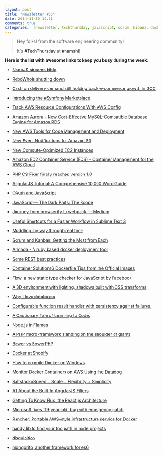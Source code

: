 ```yaml
---
layout: post
title: "Newsletter #65"
date: 2014-11-20 13:31
comments: true
categories:  [newsletter, techthursday, javascript, scrum, kibana, docker, php, react, hhvm, Symfony, css, database]
---
```


> Hey folks! from the software engineering community!
>
> It's [#TechThursday](/blog/categories/techthursday/) at [#namshi](http://twitter.com/techNamshi)!

**Here is the list with awesome links to keep you busy during the week:**

* [NodeJS streams bible](http://buff.ly/1p14eHf)

* [RoboWhois shutting down](http://buff.ly/1zyoctK)

* [Cash on delivery demand still holding back e-commerce growth in GCC](http://buff.ly/1qO3xfV)

<!-- more -->

* [Introducing the #Symfony Marketplace](http://buff.ly/1EOhGCg)

* [Track AWS Resource Configurations With AWS Config](http://buff.ly/1wtCHvD)

* [Amazon Aurora - New Cost-Effective MySQL-Compatible Database Engine for Amazon RDS](http://buff.ly/1BiehNL)

* [New AWS Tools for Code Management and Deployment](http://buff.ly/1xltUkG)

* [New Event Notifications for Amazon S3](http://buff.ly/1EH5iUw)

* [New Compute-Optimized EC2 Instances](http://buff.ly/1xlsLts)

* [Amazon EC2 Container Service (ECS) - Container Management for the AWS Cloud](http://buff.ly/1u6xETy)

* [PHP CS Fixer finally reaches version 1.0](http://buff.ly/1qFtHl3)

* [AngularJS Tutorial: A Comprehensive 10,000 Word Guide](http://www.airpair.com/angularjs/posts/angularjs-tutorial)

* [OAuth and JavaScript](http://alexbilbie.com/2014/11/oauth-and-javascript/)

* [JavaScript— The Dark Parts: The Scope](https://medium.com/@riadh/javascript-the-dark-parts-scope-6172c90bff11)

* [Journey from browserify to webpack — Medium](https://medium.com/@tomchentw/why-webpack-is-awesome-9691044b6b8e)

* [Useful Shortcuts for a Faster Workflow in Sublime Text 3](http://webdesign.tutsplus.com/tutorials/useful-shortcuts-for-a-faster-workflow-in-sublime-text-3--cms-22185)

* [Muddling my way through real time](https://remysharp.com/2014/11/10/muddling-my-way-through-real-time)

* [Scrum and Kanban: Getting the Most from Each](http://bit.ly/1vrGyP6)

* [Armada - A ruby based docker deployment tool](http://bit.ly/1zF0Hzs)

* [Some REST best practices](http://bit.ly/1qwgdxI)

* [Container Solutions6 Dockerfile Tips from the Official Images](http://bit.ly/1xrNL0C)

* [Flow, a new static type checker for JavaScript by Facebook](https://code.prod.facebook.com/posts/1505962329687926/flow-a-new-static-type-checker-for-javascript/)

* [A 3D environment with lighting, shadows built with CSS transforms](http://keithclark.co.uk/labs/css-fps/desktop/)

* [Why I love databases](https://medium.com/@jeeyoungk/why-i-love-databases-1d4cc433685f)

* [Configurable function result handler with persistency against failures.](https://github.com/derekdowling/stubborn)

* [A Cautionary Tale of Learning to Code.](http://blog.freecodecamp.com/2014/11/a-cautionary-tale-of-learning-to-code.html)

* [Node.js in Flames](http://techblog.netflix.com/2014/11/nodejs-in-flames.html?m=1)

* [A PHP micro-framework standing on the shoulder of giants](http://silex.sensiolabs.org/)

* [Bower vs BowerPHP](http://www.sitepoint.com/bower-vs-bowerphp)

* [Docker at Shopify](http://www.shopify.com/technology/15934308-docker-at-shopify-how-we-built-containers-that-power-over-100-000-online-shops)

* [How to compile Docker on Windows](https://ahmetalpbalkan.com/blog/compiling-docker-cli-on-windows/)

* [Monitor Docker Containers on AWS Using the Datadog](http://thenewstack.io/how-to-monitor-docker-containers-on-aws-using-the-datadog-platform/)

* [Saltstack=Speed + Scale + Flexibility + Simplicity](http://www.youtube.com/watch?feature=player_embedded&v=7U6U4SLkCyo)

* [All About the Built-In AngularJS Filters](http://scotch.io/tutorials/javascript/all-about-the-built-in-angularjs-filters)

* [Getting To Know Flux, the React.js Architecture](http://scotch.io/tutorials/javascript/getting-to-know-flux-the-react-js-architecture)

* [Microsoft fixes '19-year-old' bug with emergency patch](http://www.bbc.com/news/technology-30019976)

* [Rancher: Portable AWS-style infrastructure service for Docker](https://github.com/rancherio/rancher)

* [handy lib to find your too path in node projects](https://github.com/inxilpro/node-app-root-path)

* [disquisition](https://stackoverflow.com/questions/10265798/determine-project-root-from-a-running-node-js-application/18721515#18721515)

* [mongorito, another framework for es6](http://mongorito.com/)
